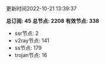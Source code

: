 更新时间2022-10-21 13:39:37

**总订阅: 45**
**总节点: 2208**
**有效节点: 338**
- ssr节点: 2
- v2ray节点: 141
- ss节点: 179
- trojan节点: 16
